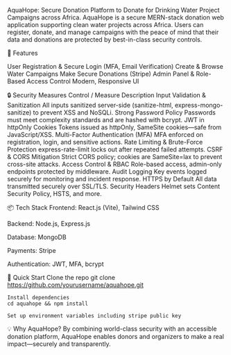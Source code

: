 AquaHope: Secure Donation Platform to Donate for Drinking Water Project Campaigns across Africa.
AquaHope is a secure MERN-stack donation web application supporting clean water projects across Africa. Users can register, donate, and manage campaigns with the peace of mind that their data and donations are protected by best-in-class security controls.

🚀 Features

User Registration & Secure Login (MFA, Email Verification)
Create & Browse Water Campaigns
Make Secure Donations (Stripe)
Admin Panel & Role-Based Access Control
Modern, Responsive UI

🔒 Security Measures Control / Measure Description
Input Validation & Sanitization All inputs sanitized server-side (sanitize-html, express-mongo-sanitize) to prevent XSS and NoSQLi.
Strong Password Policy Passwords must meet complexity standards and are hashed with bcrypt.
JWT in httpOnly Cookies Tokens issued as httpOnly, SameSite cookies—safe from JavaScript/XSS.
Multi-Factor Authentication (MFA) MFA enforced on registration, login, and sensitive actions.
Rate Limiting & Brute-Force Protection express-rate-limit locks out after repeated failed attempts.
CSRF & CORS Mitigation Strict CORS policy; cookies are SameSite=lax to prevent cross-site attacks.
Access Control & RBAC Role-based access, admin-only endpoints protected by middleware.
Audit Logging Key events logged securely for monitoring and incident response.
HTTPS by Default All data transmitted securely over SSL/TLS.
Security Headers Helmet sets Content Security Policy, HSTS, and more.

📦 Tech Stack
Frontend: React.js (Vite), Tailwind CSS

Backend: Node.js, Express.js

Database: MongoDB

Payments: Stripe

Authentication: JWT, MFA, bcrypt

🏁 Quick Start
Clone the repo
git clone https://github.com/yourusername/aquahope.git

    Install dependencies
    cd aquahope && npm install

    Set up environment variables including stripe public key

💡 Why AquaHope?
By combining world-class security with an accessible donation platform, AquaHope enables donors and organizers to make a real impact—securely and transparently.
